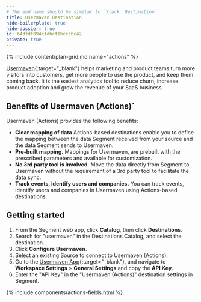 ```yaml
---
# The end name should be similar to `Slack  Destination`
title: Usermaven Destination
hide-boilerplate: true
hide-dossier: true
id: 643fdf094cfdbcf1bcccbc42
private: true
---
```


<!-- This template is meant for Actions-based destinations that do not have an existing Classic or non-Actions-based version. For Actions Destinations that are a new version of a classic destination, see the doc-template-update.md template. -->

{% include content/plan-grid.md name="actions" %}

<!-- Include a brief description of the destination here, along with a link to your website. -->
<!-- In the section below, explain the value of this actions-based destination. If you don't have a classic version of the destination, remove this section. -->
[Usermaven](https://www.usermaven.com){:target="_blank"} helps marketing and product teams turn more visitors into customers, get more people to use the product, and keep them coming back. It is the easiest analytics tool to reduce churn, increase product adoption and grow the revenue of your SaaS business.


## Benefits of Usermaven (Actions)`

Usermaven (Actions) provides the following benefits:

- **Clear mapping of data** Actions-based destinations enable you to define the mapping between the data Segment received from your source and the data Segment sends to Usermaven.
- **Pre-built mapping.** Mappings for Usermaven, are prebuilt with the prescribed parameters and available for customization.
- **No 3rd party tool is involved.** Move the data directly from Segment to Usermaven without the requirement of a 3rd party tool to facilitate the data sync.
- **Track events, identify users and companies.** You can track events, identify users and companies in Usermaven using Actions-based destinations.

<!-- The section below explains how to enable and configure the destination. Include any configuration steps not captured below. For example, obtaining an API key from your platform and any configuration steps required to connect to the destination. -->

## Getting started

1. From the Segment web app, click **Catalog**, then click **Destinations**.
2. Search for "usermaven" in the Destinations Catalog, and select the destination.
3. Click **Configure Usermaven**.
4. Select an existing Source to connect to Usermaven (Actions).
5. Go to the [Usermaven App](https://app.usermaven.com){:target="_blank"}, and navigate to **Workspace Settings** > **General Settings** and copy the **API Key**.
6. Enter the "API Key" in the "Usermaven (Actions)" destination settings in Segment.

<!-- The line below renders a table of connection settings (if applicable), Pre-built Mappings, and available actions. -->

{% include components/actions-fields.html %}

<!--
Additional Context

Include additional information that you think will be useful to the user here. For information that is specific to an individual mapping, please add that as a comment so that the Segment docs team can include it in the auto-generated content for that mapping.
-->

